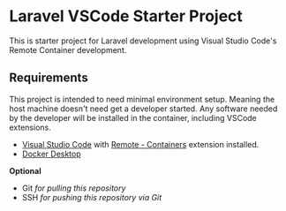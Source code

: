 # Laravel VSCode Starter Project

This is starter project for Laravel development using Visual Studio Code's Remote Container development.

## Requirements

This project is intended to need minimal environment setup. Meaning the host machine doesn't need  get a developer started. Any software needed by the developer will be installed in the container, including VSCode extensions.

- [Visual Studio Code](https://code.visualstudio.com/) with [Remote - Containers](https://marketplace.visualstudio.com/items?itemName=ms-vscode-remote.remote-containers) extension installed.
- [Docker Desktop](https://www.docker.com/products/docker-desktop)


**Optional**

- Git *for pulling this repository*
- SSH *for pushing this repository via Git*
